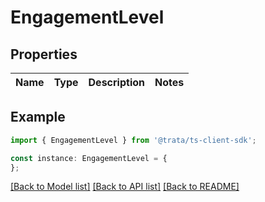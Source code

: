 # EngagementLevel


## Properties

Name | Type | Description | Notes
------------ | ------------- | ------------- | -------------

## Example

```typescript
import { EngagementLevel } from '@trata/ts-client-sdk';

const instance: EngagementLevel = {
};
```

[[Back to Model list]](../README.md#documentation-for-models) [[Back to API list]](../README.md#documentation-for-api-endpoints) [[Back to README]](../README.md)
